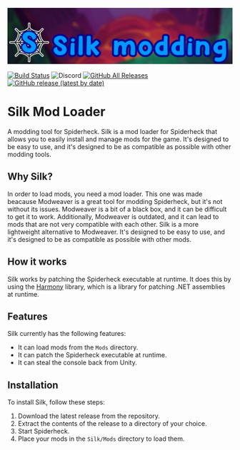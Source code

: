 [![Logo](./assets/banner.png)](https://silkmodding.com)

[![Build Status](https://travis-ci.org/SilkModding/Silk.svg?branch=master)](https://travis-ci.org/SilkModding/Silk)
![Discord](https://img.shields.io/discord/1314422173082845204?label=Join%20the%20discord!&link=https%3A%2F%2Fdiscord.gg%2FGGv92crcx3)
[![GitHub All Releases](https://img.shields.io/github/downloads/SilkModding/Silk/total.svg)](https://github.com/SilkModding/Silk/releases)
[![GitHub release (latest by date)](https://img.shields.io/github/v/release/SilkModding/Silk)](https://github.com/SilkModding/Silk/releases/latest)

# Silk Mod Loader

A modding tool for Spiderheck. Silk is a mod loader for Spiderheck that allows you to easily install and manage mods for the game. It's designed to be easy to use, and it's designed to be as compatible as possible with other modding tools.

## Why Silk?

In order to load mods, you need a mod loader. This one was made beacause Modweaver is a great tool for
modding Spiderheck, but it's not without its issues. Modweaver is a bit of a black box, and it can be difficult
to get it to work. Additionally, Modweaver is outdated, and it can lead to mods that are not very
compatible with each other. Silk is a more lightweight alternative to Modweaver. It's designed to be easy to use,
and it's designed to be as compatible as possible with other mods.

## How it works

Silk works by patching the Spiderheck executable at runtime. It does this by using the [Harmony](https://github.com/pardeike/Harmony)
library, which is a library for patching .NET assemblies at runtime.

## Features

Silk currently has the following features:

-   It can load mods from the `Mods` directory.
-   It can patch the Spiderheck executable at runtime.
-   It can steal the console back from Unity.

## Installation

To install Silk, follow these steps:

1. Download the latest release from the repository.
2. Extract the contents of the release to a directory of your choice.
3. Start Spiderheck.
4. Place your mods in the `Silk/Mods` directory to load them.

